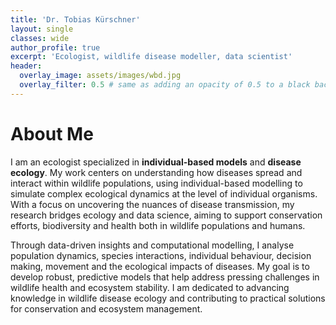 ```yaml
---
title: 'Dr. Tobias Kürschner'
layout: single
classes: wide
author_profile: true
excerpt: 'Ecologist, wildlife disease modeller, data scientist'
header:
  overlay_image: assets/images/wbd.jpg
  overlay_filter: 0.5 # same as adding an opacity of 0.5 to a black background
---
```



# About Me

I am an ecologist specialized in **individual-based models** and **disease ecology**. My work centers on understanding how diseases spread and interact within wildlife populations, using individual-based modelling to simulate complex ecological dynamics at the level of individual organisms. With a focus on uncovering the nuances of disease transmission, my research bridges ecology and data science, aiming to support conservation efforts, biodiversity and health both in wildlife populations and humans.

Through data-driven insights and computational modelling, I analyse population dynamics, species interactions, individual behaviour, decision making, movement and the ecological impacts of diseases. My goal is to develop robust, predictive models that help address pressing challenges in wildlife health and ecosystem stability. I am dedicated to advancing knowledge in wildlife disease ecology and contributing to practical solutions for conservation and ecosystem management.

